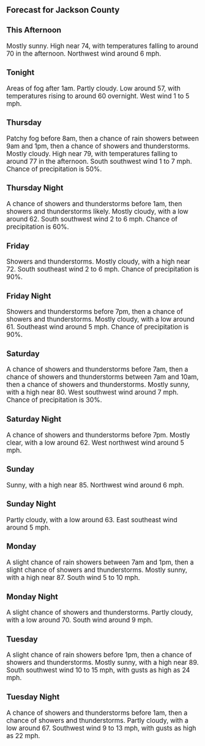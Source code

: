 <div>
   <h2>Forecast for Jackson County</h2>
   <p>
      <div style="font-size:120%">
         <h3>This Afternoon</h3>Mostly sunny. High near 74, with temperatures falling to around 70 in the afternoon. Northwest wind around 6 mph.<br></div>
   </p>
   <p>
      <div style="font-size:120%">
         <h3>Tonight</h3>Areas of fog after 1am. Partly cloudy. Low around 57, with temperatures rising to around 60 overnight. West wind 1 to 5 mph.<br></div>
   </p>
   <p>
      <div style="font-size:120%">
         <h3>Thursday</h3>Patchy fog before 8am, then a chance of rain showers between 9am and 1pm, then a chance of showers and thunderstorms. Mostly
         cloudy. High near 79, with temperatures falling to around 77 in the afternoon. South southwest wind 1 to 7 mph. Chance of
         precipitation is 50%.<br></div>
   </p>
   <p>
      <div style="font-size:120%">
         <h3>Thursday Night</h3>A chance of showers and thunderstorms before 1am, then showers and thunderstorms likely. Mostly cloudy, with a low around
         62. South southwest wind 2 to 6 mph. Chance of precipitation is 60%.<br></div>
   </p>
   <p>
      <div style="font-size:120%">
         <h3>Friday</h3>Showers and thunderstorms. Mostly cloudy, with a high near 72. South southeast wind 2 to 6 mph. Chance of precipitation is
         90%.<br></div>
   </p>
   <p>
      <div style="font-size:120%">
         <h3>Friday Night</h3>Showers and thunderstorms before 7pm, then a chance of showers and thunderstorms. Mostly cloudy, with a low around 61. Southeast
         wind around 5 mph. Chance of precipitation is 90%.<br></div>
   </p>
   <p>
      <div style="font-size:120%">
         <h3>Saturday</h3>A chance of showers and thunderstorms before 7am, then a chance of showers and thunderstorms between 7am and 10am, then a
         chance of showers and thunderstorms. Mostly sunny, with a high near 80. West southwest wind around 7 mph. Chance of precipitation
         is 30%.<br></div>
   </p>
   <p>
      <div style="font-size:120%">
         <h3>Saturday Night</h3>A chance of showers and thunderstorms before 7pm. Mostly clear, with a low around 62. West northwest wind around 5 mph.<br></div>
   </p>
   <p>
      <div style="font-size:120%">
         <h3>Sunday</h3>Sunny, with a high near 85. Northwest wind around 6 mph.<br></div>
   </p>
   <p>
      <div style="font-size:120%">
         <h3>Sunday Night</h3>Partly cloudy, with a low around 63. East southeast wind around 5 mph.<br></div>
   </p>
   <p>
      <div style="font-size:120%">
         <h3>Monday</h3>A slight chance of rain showers between 7am and 1pm, then a slight chance of showers and thunderstorms. Mostly sunny, with
         a high near 87. South wind 5 to 10 mph.<br></div>
   </p>
   <p>
      <div style="font-size:120%">
         <h3>Monday Night</h3>A slight chance of showers and thunderstorms. Partly cloudy, with a low around 70. South wind around 9 mph.<br></div>
   </p>
   <p>
      <div style="font-size:120%">
         <h3>Tuesday</h3>A slight chance of rain showers before 1pm, then a chance of showers and thunderstorms. Mostly sunny, with a high near 89.
         South southwest wind 10 to 15 mph, with gusts as high as 24 mph.<br></div>
   </p>
   <p>
      <div style="font-size:120%">
         <h3>Tuesday Night</h3>A chance of showers and thunderstorms before 1am, then a chance of showers and thunderstorms. Partly cloudy, with a low around
         67. Southwest wind 9 to 13 mph, with gusts as high as 22 mph.<br></div>
   </p>
</div>